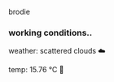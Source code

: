 brodie

<!--weather_start-->
### working conditions..

weather: scattered clouds ☁️

temp: 15.76 °C 👕

<!--weather_end-->
